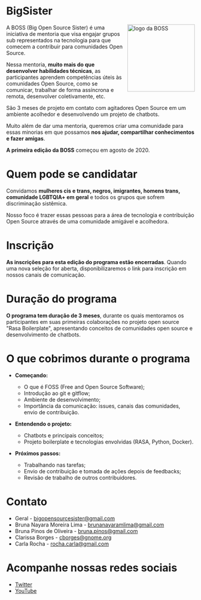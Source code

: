 # BigSister

<img align = 'right' alt = "logo da BOSS" src="https://pbs.twimg.com/profile_images/1293316517606633472/XaXs5OXJ_400x400.png" width = "180"/>

A BOSS (Big Open Source Sister) é uma iniciativa de mentoria que visa engajar grupos sub representados na tecnologia para que comecem a contribuir para comunidades Open Source. 

Nessa mentoria, **muito mais do que desenvolver habilidades técnicas**, as participantes aprendem competências úteis às comunidades Open Source, como se comunicar, trabalhar de forma assíncrona e remota, desenvolver coletivamente, etc.

São 3 meses de projeto em contato com agitadores Open Source em um ambiente acolhedor e desenvolvendo um projeto de chatbots. 

Muito além de dar uma mentoria, queremos criar uma comunidade para essas minorias em que possamos **nos ajudar, compartilhar conhecimentos e fazer amigas**.

**A primeira edição da BOSS** começou em agosto de 2020.

# Quem pode se candidatar

Convidamos **mulheres cis e trans, negros, imigrantes, homens trans, comunidade LGBTQIA+ em geral** e todos os grupos que sofrem discriminação sistêmica.

Nosso foco é trazer essas pessoas para a área de tecnologia e contribuição Open Source através de uma comunidade amigável e acolhedora.


# Inscrição

**As inscrições para esta edição do programa estão encerradas**. Quando uma nova seleção for aberta, disponibilizaremos o link  para inscrição em nossos canais de comunicação.


# Duração do programa

**O programa tem duração de 3 meses**, durante os quais mentoramos os participantes em suas primeiras colaborações no projeto open source "Rasa Boilerplate", apresentando conceitos de comunidades open source e desenvolvimento de chatbots.

# O que cobrimos durante o programa

* **Começando:**
    * O que é FOSS (Free and Open Source Software);
    * Introdução ao git e gitflow;
    * Ambiente de desenvolvimento;
    * Importância da comunicação: issues, canais das comunidades, envio de contribuição.

* **Entendendo o projeto:**
    * Chatbots e principais conceitos;
    * Projeto boilerplate e tecnologias envolvidas (RASA, Python, Docker).

* **Próximos passos:**
    * Trabalhando nas tarefas;
    * Envio de contribuição e tomada de ações depois de feedbacks;
    * Revisão de trabalho de outros contribuidores.

# Contato

- Geral - bigopensourcesister@gmail.com
- Bruna Nayara Moreira Lima - brunanayaramlima@gmail.com
- Bruna Pinos de Oliveira - bruna.pinos@gmail.com
- Clarissa Borges - cborges@gnome.org
- Carla Rocha - rocha.carla@gmail.com

# Acompanhe nossas redes sociais

- [Twitter](https://twitter.com/opensourcesis)
- [YouTube](https://www.youtube.com/channel/UCQxKAvq-QLq57dqGYI_TuFw)
